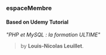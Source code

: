 ###  espaceMembre

####  Based on Udemy Tutorial 
*"PHP et MySQL : la formation ULTIME"*
> by **Louis-Nicolas Leuillet**.


